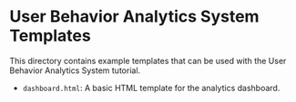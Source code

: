 # User Behavior Analytics System Templates

This directory contains example templates that can be used with the User Behavior Analytics System tutorial.

- `dashboard.html`: A basic HTML template for the analytics dashboard.
